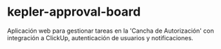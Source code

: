 # kepler-approval-board
Aplicación web para gestionar tareas en la 'Cancha de Autorización' con integración a ClickUp, autenticación de usuarios y notificaciones.

